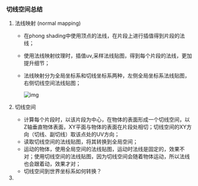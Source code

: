 ### 切线空间总结

1. 法线映射 (normal mapping)

   - 在phong shading中使用顶点的法线，在片段上进行插值得到片段的法线；

   - 使用法线映射纹理时，插值uv,采样法线贴图，得到每个片段的法线，更加提升细节；

   - 法线映射分为全局坐标系和切线坐标系两种，左侧全局坐标系法线贴图，右侧切线空间法线贴图；

     ![img](https://raw.githubusercontent.com/ssloy/tinyrenderer/gh-pages/img/06b-tangent-space/nm_textures.jpg)

2. 切线空间

   - 计算每个片段时，以该片段为中心，在物体的表面形成一个切线空间，以Z轴垂直物体表面，XY平面与物体的表面在片段处相切；切线空间的XY方向（切线、副切线）取该点处的UV方向；
   - 读取切线空间的法线贴图，将其转换到全局空间；
   - 运动的物体，使用全局空间的法线贴图，运动时法线是固定的，效果不对；使用切线空间的法线贴图，因为切线空间会随着物体运动，所以法线也会跟着动，效果才对；
   - 切线空间到世界坐标系如何转换？

3. 